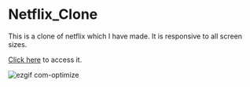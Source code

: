 # Netflix_Clone

This is a clone of netflix  which I have made. It is responsive to all screen sizes.

[Click here]([url](https://wespynetflix.vercel.app/)) to access it.


![ezgif com-optimize](https://github.com/Wespy07/Netflix_Clone/assets/143990246/8987321e-b1cc-4d5c-b3d0-25ef562b1594)
